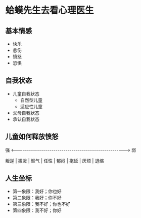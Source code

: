 # 蛤蟆先生去看心理医生

## 基本情感

- 快乐
- 悲伤
- 愤怒
- 恐惧

## 自我状态

- 儿童自我状态
  - 自然型儿童
  - 适应性儿童
- 父母自我状态
- 承认自我状态

## 儿童如何释放愤怒

强 <-----------------------------------------------------> 弱

叛逆 | 撒泼 | 怄气 | 任性 | 郁闷 | 拖延 | 厌烦 | 退缩

## 人生坐标

- 第一象限：我好；你也好
- 第二象限：我好；你不好
- 第三象限：我不好；你也不好
- 第四象限：我不好；你好
